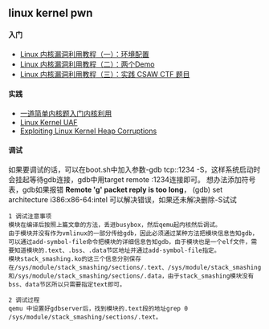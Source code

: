 ## linux kernel pwn 
#### 入门
* [Linux 内核漏洞利用教程（一）：环境配置](https://www.tuicool.com/articles/mYvUFfe)
* [Linux 内核漏洞利用教程（二）：两个Demo](https://www.tuicool.com/articles/eiEria)
* [Linux 内核漏洞利用教程（三）：实践 CSAW CTF 题目](https://www.tuicool.com/articles/iqqUNbI)

#### 实践
* [一道简单内核题入门内核利用](https://www.anquanke.com/post/id/86490)
* [Linux Kernel UAF](http://pwn4.fun/2017/08/15/Linux-Kernel-UAF/)
* [Exploiting Linux Kernel Heap Corruptions](http://pwn4.fun/2017/06/12/Exploiting-Linux-Kernel-Heap-Corruptions/)

#### 调试
如果要调试的话，可以在boot.sh中加入参数-gdb tcp::1234 -S，这样系统启动时会挂起等待gdb连接，gdb中用target remote :1234连接即可。
想办法添加符号表，gdb如果报错 **Remote 'g' packet reply is too long**， (gdb) set architecture i386:x86-64:intel 可以解决错误，如果还未解决删除-S试试

> 
    1 调试注意事项
    模块在编译后按照上篇文章的方法，丢进busybox，然后qemu起内核然后调试。
    由于模块并没有作为vmlinux的一部分传给gdb，因此必须通过某种方法把模块信息告知gdb，可以通过add-symbol-file命令把模块的详细信息告知gdb，由于模块也是一个elf文件，需要知道模块的.text、.bss、.data节区地址并通过add-symbol-file指定。
    模块stack_smashing.ko的这三个信息分别保存在/sys/module/stack_smashing/sections/.text、/sys/module/stack_smashing/sections/.bss和/sys/module/stack_smashing/sections/.data，由于stack_smashing模块没有bss、data节区所以只需要指定text即可。

    2 调试过程
    qemu 中设置好gdbserver后，找到模块的.text段的地址grep 0 /sys/module/stack_smashing/sections/.text。
    
